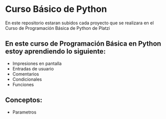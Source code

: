 # Curso Básico de Python
En este repositorio estaran subidos cada proyecto que se realizara en el Curso de Programación Básica de Python de Platzi

## En este curso de Programación Básica en Python estoy aprendiendo lo siguiente:
- Impresiones en pantalla
- Entradas de usuario
- Comentarios
- Condicionales
- Funciones

## Conceptos: 
- Parametros
